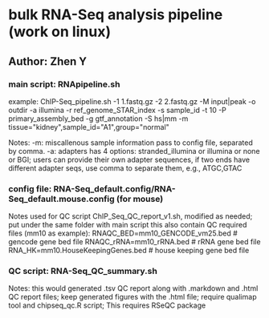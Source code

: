 # bulk RNA-Seq analysis pipeline (work on linux)
## Author: Zhen Y

### main script: RNApipeline.sh
example: ChIP-Seq_pipeline.sh -1 1.fastq.gz -2 2.fastq.gz -M input|peak -o outdir -a illumina -r ref_genome_STAR_index -s sample_id -t 10 -P primary_assembly_bed -g gtf_annotation -S hs|mm -m tissue="kidney",sample_id="A1",group="normal"

Notes: -m: miscallenous sample information pass to config file, separated by comma.
       -a: adapters has 4 options: stranded_illumina or illumina or none or BGI; users can provide their own adapter sequences, if two ends have different adapter seqs, use comma to separate them, e.g., ATGC,GTAC
       
       
### config file: RNA-Seq_default.config/RNA-Seq_default.mouse.config (for mouse)
Notes used for QC script ChIP_Seq_QC_report_v1.sh, modified as needed; put under the same folder with main script
this also contain QC required files (mm10 as example):
RNAQC_BED=mm10_GENCODE_vm25.bed  # gencode gene bed file
RNAQC_rRNA=mm10_rRNA.bed  # rRNA gene bed file
RNA_HK=mm10.HouseKeepingGenes.bed  # house keeping gene bed file

### QC script: RNA-Seq_QC_summary.sh
Notes: this would generated .tsv QC report along with .markdown and .html QC report files; keep generated figures with the .html file; require qualimap tool and chipseq_qc.R script;
This requires RSeQC package


